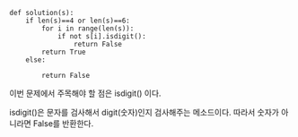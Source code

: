 ```
def solution(s):
    if len(s)==4 or len(s)==6:
        for i in range(len(s)):
            if not s[i].isdigit():
                return False
        return True
    else:
           
        return False
```

이번 문제에서 주목해야 할 점은 isdigit() 이다.

isdigit()은 문자를 검사해서 digit(숫자)인지 검사해주는 메소드이다. 따라서 숫자가 아니라면 False를 반환한다.